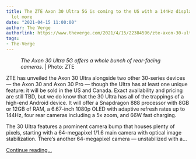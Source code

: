 ```yaml
---
title: The ZTE Axon 30 Ultra 5G is coming to the US with a 144Hz display and a whole
  lot more
date: "2021-04-15 11:00:00"
author: The Verge
authorlink: https://www.theverge.com/2021/4/15/22384596/zte-axon-30-ultra-5g-specs-launch-us
tags:
- The-Verge
---
```

<figure>
      <img alt="" src="https://cdn.vox-cdn.com/thumbor/EkhPadMVYUi0mDj-aJ7Ot6tlvas=/164x0:1373x806/1310x873/cdn.vox-cdn.com/uploads/chorus_image/image/69129504/Axon_30_Colors_1536x806.0.png" />
        <figcaption><em>The Axon 30 Ultra 5G offers a whole bunch of rear-facing cameras.</em> | Photo: ZTE</figcaption>
    </figure>

  <p id="8TTDaP">ZTE has unveiled the Axon 30 Ultra alongside two other 30-series devices — the Axon 30 and Axon 30 Pro — though the Ultra has at least one unique feature: it will be sold in the US and Canada. Exact availability and pricing are still TBD, but we do know that the 30 Ultra has all of the trappings of a high-end Android device. It will offer a Snapdragon 888 processor with 8GB or 12GB of RAM, a 6.67-inch 1080p OLED with adaptive refresh rates up to 144Hz, four rear cameras including a 5x zoom, and 66W fast charging. </p>
<p id="IB0C0e">The 30 Ultra features a prominent camera bump that houses plenty of pixels, starting with a 64-megapixel f/1.6 main camera with optical image stabilization. There’s another 64-megapixel camera — unstabilized with a...</p>
  <p>
    <a href="https://www.theverge.com/2021/4/15/22384596/zte-axon-30-ultra-5g-specs-launch-us">Continue reading&hellip;</a>
  </p>